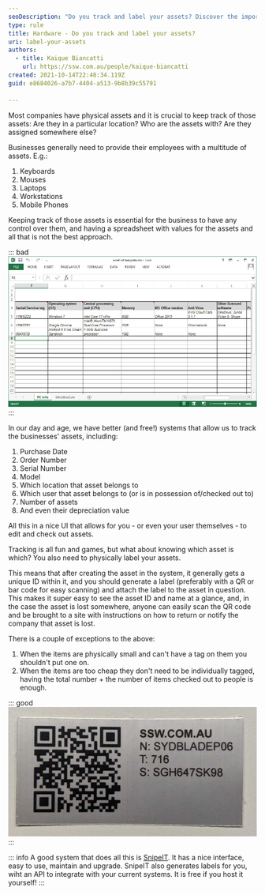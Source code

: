 ```yaml
---
seoDescription: "Do you track and label your assets? Discover the importance of keeping a record of your business's physical assets, including laptops, mobile phones, workstations, and more."
type: rule
title: Hardware - Do you track and label your assets?
uri: label-your-assets
authors:
  - title: Kaique Biancatti
    url: https://ssw.com.au/people/kaique-biancatti
created: 2021-10-14T22:48:34.119Z
guid: e8684026-a7b7-4404-a513-9b8b39c55791

---
```


Most companies have physical assets and it is crucial to keep track of those assets: Are they in a particular location? Who are the assets with? Are they assigned somewhere else?

<!--endintro-->

Businesses generally need to provide their employees with a multitude of assets. E.g.:

1. Keyboards
2. Mouses
3. Laptops
4. Workstations
5. Mobile Phones

Keeping track of those assets is essential for the business to have any control over them, and having a spreadsheet with values for the assets and all that is not the best approach.

::: bad
![Figure: Bad example - Asset Tracking on spreadsheets is bad](asset-tracking.jpg)
:::

In our day and age, we have better (and free!) systems that allow us to track the businesses' assets, including:

1. Purchase Date
2. Order Number
3. Serial Number
4. Model
5. Which location that asset belongs to
6. Which user that asset belongs to (or is in possession of/checked out to)
7. Number of assets
8. And even their depreciation value

All this in a nice UI that allows for you - or even your user themselves - to edit and check out assets.

Tracking is all fun and games, but what about knowing which asset is which? You also need to physically label your assets.

This means that after creating the asset in the system, it generally gets a unique ID within it, and you should generate a label (preferably with a QR or bar code for easy scanning) and attach the label to the asset in question. This makes it super easy to see the asset ID and name at a glance, and, in the case the asset is lost somewhere, anyone can easily scan the QR code and be brought to a site with instructions on how to return or notify the company that asset is lost.

There is a couple of  exceptions to the above:

1. When the items are physically small and can't have a tag on them you shouldn't put one on.
2. When the items are too cheap they don't need to be individually tagged, having the total number + the number of items checked out to people is enough.

::: good
![Figure: Good example - A professional label printed with the important asset info e.g. ID, name and serial number](qr-code-v2.jpg)
:::

::: info
A good system that does all this is [SnipeIT](https://snipeitapp.com). It has a nice interface, easy to use, maintain and upgrade. SnipeIT also generates labels for you, wiht an API to integrate with your current systems. It is free if you host it yourself!
:::
